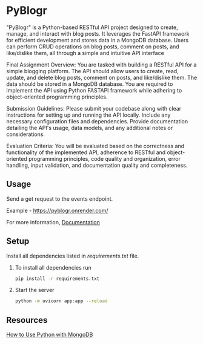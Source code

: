 PyBlogr
===========

"PyBlogr" is a Python-based RESTful API project designed to create, manage, and interact with blog posts. It leverages the FastAPI framework for efficient development and stores data in a MongoDB database. Users can perform CRUD operations on blog posts, comment on posts, and like/dislike them, all through a simple and intuitive API interface

Final Assignment Overview:
You are tasked with building a RESTful API for a simple blogging platform. The API should allow users to create, read, update, and delete blog posts, comment on posts, and like/dislike them. The data should be stored in a MongoDB database. You are required to implement the API using Python FASTAPI framework while adhering to object-oriented programming principles.

Submission Guidelines:
Please submit your codebase along with clear instructions for setting up and running the API locally.
Include any necessary configuration files and dependencies.
Provide documentation detailing the API's usage, data models, and any additional notes or considerations.

Evaluation Criteria:
You will be evaluated based on the correctness and functionality of the implemented API, adherence to RESTful and object-oriented programming principles, code quality and organization, error handling, input validation, and documentation quality and completeness.


Usage
---------

Send a get request to the events endpoint.

Example - https://pyblogr.onrender.com/

For more information, [Documentation](https://pyblogr.onrender.com/docs)

Setup
------

Install all dependencies listed in _requirements.txt_ file.

1. To install all dependencies run

   ```bash
   pip install -r requirements.txt
   ```

2. Start the server

   ```bash
   python -m uvicorn app:app --reload
   ```


Resources
----------

[How to Use Python with MongoDB](https://www.mongodb.com/resources/languages/python)

